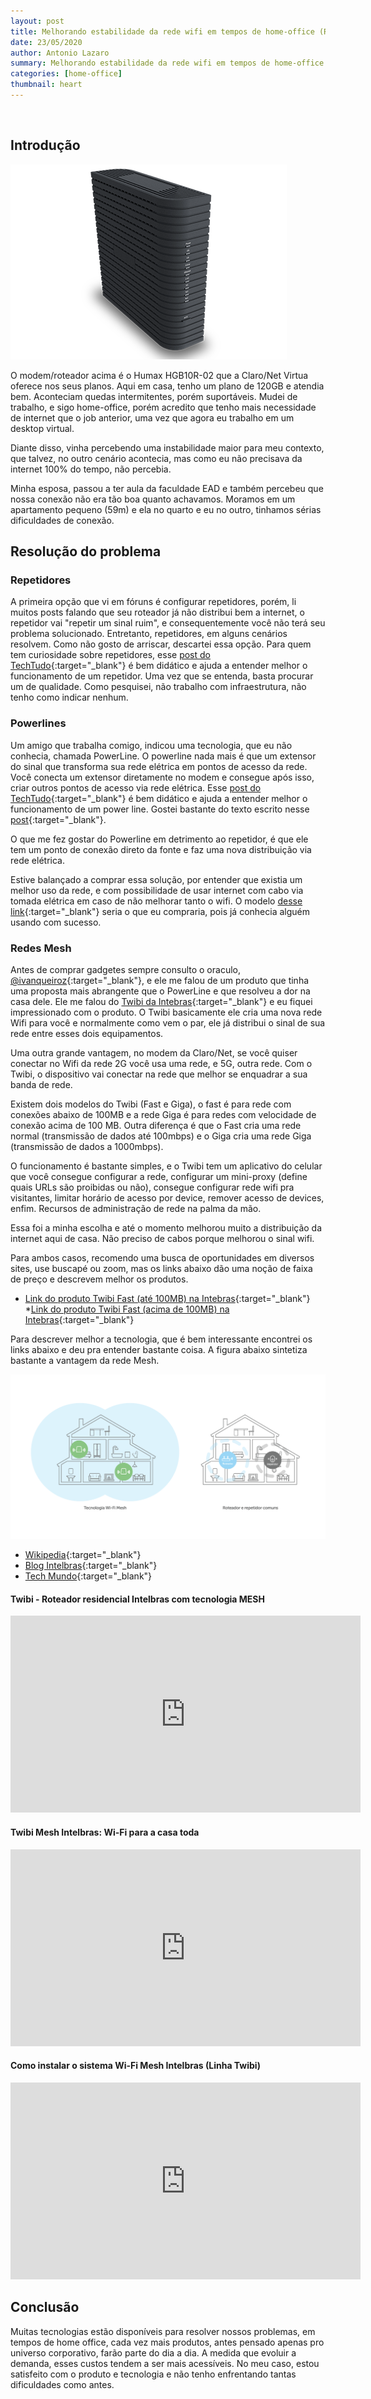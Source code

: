 ```yaml
---
layout: post
title: Melhorando estabilidade da rede wifi em tempos de home-office (Repetidor x Powerline x Rede Mesh)
date: 23/05/2020
author: Antonio Lazaro
summary: Melhorando estabilidade da rede wifi em tempos de home-office (Repetidor x Powerline x Rede Mesh)
categories: [home-office]
thumbnail: heart
---
```


<br/>

## Introdução

![](/static/img/home-office/network_product_HGB10R-02.png)
<br/>

O modem/roteador acima é o Humax HGB10R-02 que a Claro/Net Virtua oferece nos seus planos. Aqui em casa, tenho um plano de 120GB e atendia bem. Aconteciam quedas intermitentes, porém suportáveis. Mudei de trabalho, e sigo home-office, porém acredito que tenho mais necessidade de internet que o job anterior, uma vez que agora eu trabalho em um desktop virtual.

Diante disso, vinha percebendo uma instabilidade maior para meu contexto, que talvez, no outro cenário acontecia, mas como eu não precisava da internet 100% do tempo, não percebia.

Minha esposa, passou a ter aula da faculdade EAD e também percebeu que nossa conexão não era tão boa quanto achavamos. Moramos em um apartamento pequeno (59m) e ela no quarto e eu no outro, tinhamos sérias dificuldades de conexão.

## Resolução do problema

### Repetidores

A primeira opção que vi em fóruns é configurar repetidores, porém, li muitos posts falando que seu roteador já não distribui bem a internet, o repetidor vai "repetir um sinal ruim", e consequentemente você não terá seu problema solucionado. Entretanto, repetidores, em alguns cenários resolvem. Como não gosto de arriscar, descartei essa opção. Para quem tem curiosidade sobre repetidores, esse [post do TechTudo](https://www.techtudo.com.br/noticias/noticia/2016/05/repetidor-wi-fi-tudo-que-voce-precisa-saber-sobre-o-aparelho.html){:target="\_blank"} é bem didático e ajuda a entender melhor o funcionamento de um repetidor. Uma vez que se entenda, basta procurar um de qualidade. Como pesquisei, não trabalho com infraestrutura, não tenho como indicar nenhum.

### Powerlines

Um amigo que trabalha comigo, indicou uma tecnologia, que eu não conhecia, chamada PowerLine. O powerline nada mais é que um extensor do sinal que transforma sua rede elétrica em pontos de acesso da rede. Você conecta um extensor diretamente no modem e consegue após isso, criar outros pontos de acesso via rede elétrica. Esse [post do TechTudo](https://www.techtudo.com.br/noticias/2018/03/powerline-vale-a-pena-veja-sete-perguntas-e-respostas-sobre-o-aparelho.ghtml){:target="\_blank"} é bem didático e ajuda a entender melhor o funcionamento de um power line. Gostei bastante do texto escrito nesse [post](https://www.meupositivo.com.br/doseujeito/tecnologia/o-que-e-powerline/){:target="\_blank"}.

O que me fez gostar do Powerline em detrimento ao repetidor, é que ele tem um ponto de conexão direto da fonte e faz uma nova distribuição via rede elétrica.

Estive balançado a comprar essa solução, por entender que existia um melhor uso da rede, e com possibilidade de usar internet com cabo via tomada elétrica em caso de não melhorar tanto o wifi. O modelo [desse link](https://www.tp-link.com/br/home-networking/powerline/tl-wpa4220kit/){:target="\_blank"} seria o que eu compraria, pois já conhecia alguém usando com sucesso.

### Redes Mesh

Antes de comprar gadgetes sempre consulto o oraculo, [@ivanqueiroz](https://twitter.com/ivanqueiroz){:target="\_blank"}, e ele me falou de um produto que tinha uma proposta mais abrangente que o PowerLine e que resolveu a dor na casa dele. Ele me falou do [Twibi da Intebras](https://www.intelbras.com/pt-br/wi-fi-mesh){:target="\_blank"} e eu fiquei impressionado com o produto. O Twibi basicamente ele cria uma nova rede Wifi para você e normalmente como vem o par, ele já distribui o sinal de sua rede entre esses dois equipamentos.

Uma outra grande vantagem, no modem da Claro/Net, se você quiser conectar no Wifi da rede 2G você usa uma rede, e 5G, outra rede. Com o Twibi, o dispositivo vai conectar na rede que melhor se enquadrar a sua banda de rede.

Existem dois modelos do Twibi (Fast e Giga), o fast é para rede com conexões abaixo de 100MB e a rede Giga é para redes com velocidade de conexão acima de 100 MB. Outra diferença é que o Fast cria uma rede normal (transmissão de dados até 100mbps) e o Giga cria uma rede Giga (transmissão de dados a 1000mbps).

O funcionamento é bastante simples, e o Twibi tem um aplicativo do celular que você consegue configurar a rede, configurar um mini-proxy (define quais URLs são proibidas ou não), consegue configurar rede wifi pra visitantes, limitar horário de acesso por device, remover acesso de devices, enfim. Recursos de administração de rede na palma da mão.

Essa foi a minha escolha e até o momento melhorou muito a distribuição da internet aqui de casa. Não preciso de cabos porque melhorou o sinal wifi.

Para ambos casos, recomendo uma busca de oportunidades em diversos sites, use buscapé ou zoom, mas os links abaixo dão uma noção de faixa de preço e descrevem melhor os produtos.

- [Link do produto Twibi Fast (até 100MB) na Intebras](https://loja.intelbras.com.br/kit-twibi-fast/p){:target="\_blank"} \*[Link do produto Twibi Fast (acima de 100MB) na Intebras](https://loja.intelbras.com.br/kit-twibi-giga/p){:target="\_blank"}

Para descrever melhor a tecnologia, que é bem interessante encontrei os links abaixo e deu pra entender bastante coisa. A figura abaixo sintetiza bastante a vantagem da rede Mesh.

![](/static/img/home-office/rede-mesh-x-repetidores-e-roteadores-comuns.png)
<br/>

- [Wikipedia](https://pt.wikipedia.org/wiki/Redes_Mesh){:target="\_blank"}
- [Blog Intelbras](http://blog.intelbras.com.br/o-que-e-rede-mesh-e-quais-suas-vantagens/){:target="\_blank"}
- [Tech Mundo](https://www.tecmundo.com.br/internet/139595-redes-mesh-elas-melhorar-vida.htm){:target="\_blank"}

#### Twibi - Roteador residencial Intelbras com tecnologia MESH

<iframe width="560" height="315" src="https://www.youtube.com/embed/f6GPUwhaoio" frameborder="0" allow="accelerometer; autoplay; encrypted-media; gyroscope; picture-in-picture" allowfullscreen></iframe>

<br/>

#### Twibi Mesh Intelbras: Wi-Fi para a casa toda

<iframe width="560" height="315" src="https://www.youtube.com/embed/u011hrsu9Uw" frameborder="0" allow="accelerometer; autoplay; encrypted-media; gyroscope; picture-in-picture" allowfullscreen></iframe>

#### Como instalar o sistema Wi-Fi Mesh Intelbras (Linha Twibi)

<iframe width="560" height="315" src="https://www.youtube.com/embed/Pc8ebN8M0VA" frameborder="0" allow="accelerometer; autoplay; encrypted-media; gyroscope; picture-in-picture" allowfullscreen></iframe>

## Conclusão

Muitas tecnologias estão disponíveis para resolver nossos problemas, em tempos de home office, cada vez mais produtos, antes pensado apenas pro universo corporativo, farão parte do dia a dia. A medida que evoluir a demanda, esses custos tendem a ser mais acessíveis. No meu caso, estou satisfeito com o produto e tecnologia e não tenho enfrentando tantas dificuldades como antes.
